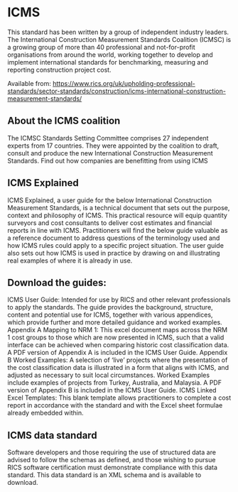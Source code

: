 # ICMS
This standard has been written by a group of independent industry leaders. The International Construction Measurement Standards Coalition (ICMSC) is a growing group of more than 40 professional and not-for-profit organisations from around the world, working together to develop and implement international standards for benchmarking, measuring and reporting construction project cost.

Available from:
https://www.rics.org/uk/upholding-professional-standards/sector-standards/construction/icms-international-construction-measurement-standards/

<h2>About the ICMS coalition</h2>
The ICMSC Standards Setting Committee comprises 27 independent experts from 17 countries. They were appointed by the coalition to draft, consult and produce the new International Construction Measurement Standards.  Find out how companies are benefitting from using ICMS

<h2>ICMS Explained</h2>
ICMS Explained, a user guide for the below International Construction Measurement Standards, is a technical document that sets out the purpose, context and philosophy of ICMS. This practical resource will equip quantity surveyors and cost consultants to deliver cost estimates and financial reports in line with ICMS.  Practitioners will find the below guide valuable as a reference document to address questions of the terminology used and how ICMS rules could apply to a specific project situation.   The user guide also sets out how ICMS is used in practice by drawing on and illustrating real examples of where it is already in use.

<h2>Download the guides:</h2>
 ICMS User Guide: Intended for use by RICS and other relevant professionals to apply the standards. The guide provides the background, structure, content and potential use for ICMS, together with various appendices, which provide further and more detailed guidance and worked examples.
 Appendix A Mapping to NRM 1: This excel document maps across the NRM 1 cost groups to those which are now presented in ICMS, such that a valid interface can be achieved when comparing historic cost classification data. A PDF version of Appendix A is included in the ICMS User Guide.
 Appendix B Worked Examples: A selection of ‘live’ projects where the presentation of the cost classification data is illustrated in a form that aligns with ICMS, and adjusted as necessary to suit local circumstances. Worked Examples include examples of projects from Turkey, Australia, and Malaysia. A PDF version of Appendix B is included in the ICMS User Guide. 
 ICMS Linked Excel Templates: This blank template allows practitioners to complete a cost report in accordance with the standard and with the Excel sheet formulae already embedded within.

<h2>ICMS data standard</h2>
Software developers and those requiring the use of structured data are advised to follow the schemas as defined, and those wishing to pursue RICS software certification must demonstrate compliance with this data standard. This data standard is an XML schema and is available to download.
